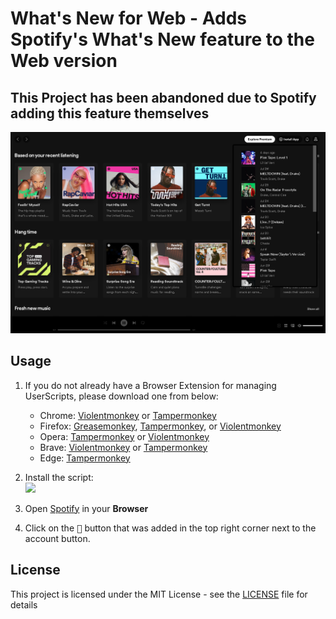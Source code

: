 # What's New for Web - Adds Spotify's What's New feature to the Web version
## This Project has been abandoned due to Spotify adding this feature themselves 
![A screenshot of the user interface](img/Example.PNG)

## Usage
1. If you do not already have a Browser Extension for managing UserScripts, please download one from below:  
   * Chrome: [Violentmonkey][chrome_violentmonkey] or [Tampermonkey][chrome_tampermonkey]
   * Firefox: [Greasemonkey][firefox_greasemonkey], [Tampermonkey][firefox_tampermonkey], or [Violentmonkey][firefox_violentmonkey]  
   * Opera: [Tampermonkey][opera_tampermonkey] or [Violentmonkey][opera_violentmonkey]
   * Brave: [Violentmonkey][chrome_violentmonkey] or [Tampermonkey][chrome_tampermonkey]
   * Edge: [Tampermonkey][edge_tampermonkey]

2. Install the script:  
[![][greasyfork_icon]][greasyfork_url]

3. Open <a href="https://open.spotify.com/" target="_blank">Spotify</a> in your __Browser__

4. Click on the <kbd>🔔</kbd> button that was added in the top right corner next to the account button.
   
## License
This project is licensed under the MIT License - see the [LICENSE](LICENSE) file for details

<!-- links -->
  [greasyfork_icon]: https://user-images.githubusercontent.com/3372598/166113712-1bc3d654-1342-4f1e-9845-21c3b21524b1.png
  [greasyfork_url]: <https://greasyfork.org/en/scripts/472748-what-s-new-for-web> "Get What's New for Web from GreasyFork"

<!-- Extensions -->
  [chrome_violentmonkey]: https://chrome.google.com/webstore/detail/violent-monkey/jinjaccalgkegednnccohejagnlnfdag
  [chrome_tampermonkey]: https://chrome.google.com/webstore/detail/tampermonkey/dhdgffkkebhmkfjojejmpbldmpobfkfo
  [firefox_greasemonkey]: https://addons.mozilla.org/firefox/addon/greasemonkey/
  [firefox_tampermonkey]: https://addons.mozilla.org/firefox/addon/tampermonkey/
  [firefox_violentmonkey]: https://addons.mozilla.org/firefox/addon/violentmonkey/
  [edge_tampermonkey]: https://microsoftedge.microsoft.com/addons/detail/tampermonkey/iikmkjmpaadaobahmlepeloendndfphd
  [opera_tampermonkey]: https://addons.opera.com/extensions/details/tampermonkey-beta/
  [opera_violentmonkey]: https://addons.opera.com/extensions/details/violent-monkey/
